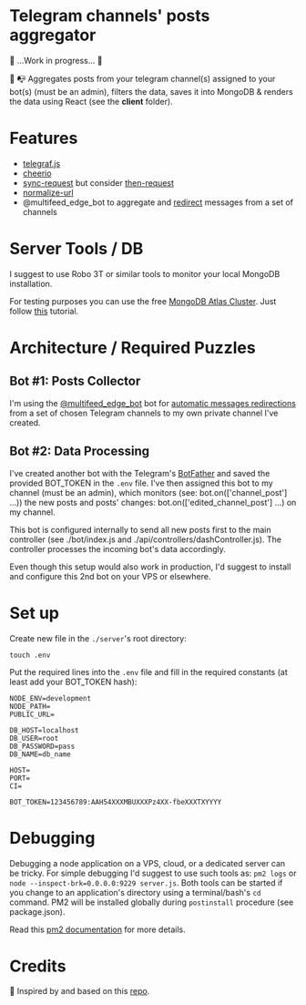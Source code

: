 # Telegram channels' posts aggregator

🚧 ...Work in progress... 🚧

📩 📭 Aggregates posts from your telegram channel(s) assigned to your bot(s) (must be an admin), filters the data, saves it into MongoDB & renders the data using React (see the **client** folder).

# Features

- [telegraf.js](https://telegraf.js.org/#/?id=features)
- [cheerio](https://www.npmjs.com/package/cheerio)
- [sync-request](https://www.npmjs.com/package/sync-request) but consider [then-request](https://github.com/then/then-request)
- [normalize-url](https://www.npmjs.com/package/normalize-url)
- @multifeed_edge_bot to aggregate and [redirect](https://github.com/galakhov/tg-channelposts-aggregator/tree/master/server) messages from a set of channels

# Server Tools / DB

I suggest to use Robo 3T or similar tools to monitor your local MongoDB installation.

For testing purposes you can use the free [MongoDB Atlas Cluster](https://docs.atlas.mongodb.com/reference/free-shared-limitations/#atlas-free-tier). Just follow [this](https://docs.atlas.mongodb.com/getting-started/#create-an-service-account) tutorial.

# Architecture / Required Puzzles

## Bot #1: Posts Collector

I'm using the [@multifeed_edge_bot](https://telegra.ph/Help---multifeed-edge-bot-07-06) bot for [automatic messages redirections](https://telegra.ph/Add-new-redirection-on-multifeed-edge-bot-07-06) from a set of chosen Telegram channels to my own private channel I've created.

## Bot #2: Data Processing

I've created another bot with the Telegram's [BotFather](https://core.telegram.org/bots#6-botfather) and saved the provided BOT_TOKEN in the `.env` file. I've then assigned this bot to my channel (must be an admin), which monitors (see: bot.on(['channel_post'] ...)) the new posts and posts' changes: bot.on(['edited_channel_post'] ...) on my channel.

This bot is configured internally to send all new posts first to the main controller (see ./bot/index.js and ./api/controllers/dashController.js). The controller processes the incoming bot's data accordingly.

Even though this setup would also work in production, I'd suggest to install and configure this 2nd bot on your VPS or elsewhere.

# Set up

Create new file in the `./server`'s root directory:

```
touch .env
```

Put the required lines into the `.env` file and fill in the required constants (at least add your BOT_TOKEN hash):

```
NODE_ENV=development
NODE_PATH=
PUBLIC_URL=

DB_HOST=localhost
DB_USER=root
DB_PASSWORD=pass
DB_NAME=db_name

HOST=
PORT=
CI=

BOT_TOKEN=123456789:AAH54XXXMBUXXXPz4XX-fbeXXXTXYYYY
```

# Debugging

Debugging a node application on a VPS, cloud, or a dedicated server can be tricky. For simple debugging I'd suggest to use such tools as: `pm2 logs` or `node --inspect-brk=0.0.0.0:9229 server.js`. Both tools can be started if you change to an application's directory using a terminal/bash's `cd` command. PM2 will be installed globally during `postinstall` procedure (see package.json).

Read this [pm2 documentation](http://pm2.keymetrics.io/docs/usage/pm2-doc-single-page/) for more details.

# Credits

🙏 Inspired by and based on this [repo](https://github.com/foreseaz/tg-channel-dashboard).
